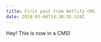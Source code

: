```yaml
---
title: First post from Netlify CMS
date: 2018-03-04T14:38:35.524Z
---
```

Hey! This is now in a CMS!
